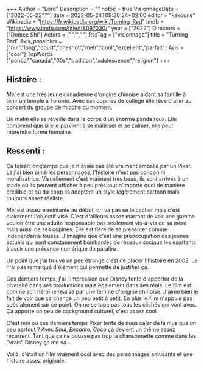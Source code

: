 +++
Author = "Lord"
Description = ""
notoc = true
VisionnageDate = ["2022-05-22",""]
date = 2022-05-24T09:30:24+02:00
editor = "kakoune"
Wikipedia = "https://fr.wikipedia.org/wiki/Turning_Red"
Imdb = "https://www.imdb.com/title/tt8097030/"
year = ["2022"]
Directors = ["Domee Shi"]
Actors = ["","",""]
RssTag = ["visionnage"]
title = "Turning Red"
Avis_possibles = ["nul","long","court","oneshot","meh","cool","excellent","parfait"]
Avis = ["cool"] 
TopWords=["panda","canada","00s","tradition","adolescence","religion"]
+++
## Histoire :
*Mei* est une très jeune canadienne d'origine chinoise aidant sa famille à tenir un temple à Toronto.
Avec ses copines de collège elle rêve d'aller au concert du groupe de mioche du moment.

Un matin elle se réveille dans le corps d'un énorme panda roux.
Elle comprend que si elle parvient à se maîtriser et se calmer, elle peut reprendre forme humaine.

## Ressenti :
Ça faisait longtemps que je n'avais pas été vraiment emballé par un Pixar.
Là j'ai bien aimé les personnages, l'histoire n'est pas concon ni moralisatrice.
Visuellement c'est vraiment très beau, ils sont arrivés à un stade où ils peuvent afficher à peu près tout n'importe quoi de manière crédible et où du coup ils adoptent un style légèrement cartoon mais toujours assez réaliste.

*Mei* est assez erreintante au début, on va pas se le cacher mais c'est clairement l'objectif visé.
C'est d'ailleurs assez marrant de voir une gamine vouloir être une adulte responsable pas seulement vis-à-vis de sa mère mais aussi de ses copines.
Elle est fière de se présenter comme indépendante toussa.
J'imagine que c'est une préoccupation des jeunes actuels qui sont constamment bombardés de réseaux sociaux les exortants à avoir une présence numérique du paraître.

Un point que j'ai trouvé un peu étrange c'est de placer l'histoire en 2002.
Je n'ai pas remarqué d'élément qui permette de justifier ça.

Ces derniers temps, j'ai l'impression que Disney tente d'apporter de la diversité dans ses productions mais également dans ses réals.
Le film est comme son héroïne réalisé par une femme d'origine chinoise.
J'aime bien le fait de voir que ça change un peu petit à petit.
En plus le film n'appuie pas spécialement sur ce point.
On ne se tape pas tous les clichés qui vont avec.
Ça apporte un peu de background culturel, c'est assez cool.

C'est moi ou ces derniers temps Pixar tente de nous caler de la musique un peu partout ?
Avec *Soul*, *Encanto*, *Coco* ça devient un thême assez récurrent.
Tant que ça ne pousse pas trop la chansonnette comme dans les "vrais" Disney ça me va…

Voilà, c'était un film vraiment cool avec des personnages amusants et une histoire assez originale.
